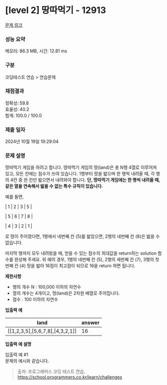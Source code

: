 # \[level 2] 땅따먹기 - 12913

[문제 링크](https://school.programmers.co.kr/learn/courses/30/lessons/12913)

### 성능 요약

메모리: 86.3 MB, 시간: 12.81 ms

### 구분

코딩테스트 연습 > 연습문제

### 채점결과

정확성: 59.8\
효율성: 40.2\
합계: 100.0 / 100.0

### 제출 일자

2024년 10월 19일 19:29:04

### 문제 설명

땅따먹기 게임을 하려고 합니다. 땅따먹기 게임의 땅(land)은 총 N행 4열로 이루어져 있고, 모든 칸에는 점수가 쓰여 있습니다. 1행부터 땅을 밟으며 한 행씩 내려올 때, 각 행의 4칸 중 한 칸만 밟으면서 내려와야 합니다. **단, 땅따먹기 게임에는 한 행씩 내려올 때, 같은 열을 연속해서 밟을 수 없는 특수 규칙이 있습니다.**

예를 들면,

\| 1 | 2 | 3 | 5 |

\| 5 | 6 | 7 | 8 |

\| 4 | 3 | 2 | 1 |

로 땅이 주어졌다면, 1행에서 네번째 칸 (5)를 밟았으면, 2행의 네번째 칸 (8)은 밟을 수 없습니다.

마지막 행까지 모두 내려왔을 때, 얻을 수 있는 점수의 최대값을 return하는 solution 함수를 완성해 주세요. 위 예의 경우, 1행의 네번째 칸 (5), 2행의 세번째 칸 (7), 3행의 첫번째 칸 (4) 땅을 밟아 16점이 최고점이 되므로 16을 return 하면 됩니다.

**제한사항**

* 행의 개수 N : 100,000 이하의 자연수
* 열의 개수는 4개이고, 땅(land)은 2차원 배열로 주어집니다.
* 점수 : 100 이하의 자연수

**입출력 예**

| land                                | answer |
| ----------------------------------- | ------ |
| \[\[1,2,3,5],\[5,6,7,8],\[4,3,2,1]] | 16     |

**입출력 예 설명**

입출력 예 #1\
문제의 예시와 같습니다.

> 출처: 프로그래머스 코딩 테스트 연습, https://school.programmers.co.kr/learn/challenges
